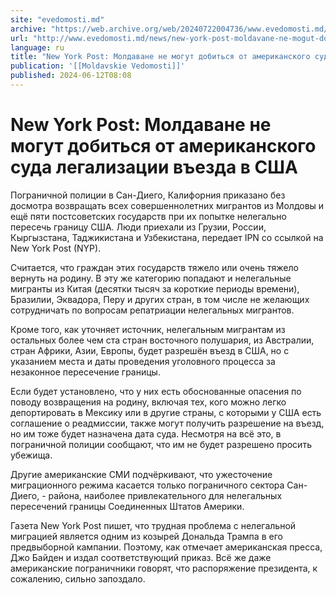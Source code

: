 ```yaml
---
site: "evedomosti.md"
archive: "https://web.archive.org/web/20240722004736/www.evedomosti.md/news/new-york-post-moldavane-ne-mogut-dobitsya-ot-amerikanskogo-s"
url: "http://www.evedomosti.md/news/new-york-post-moldavane-ne-mogut-dobitsya-ot-amerikanskogo-s"
language: ru
title: "New York Post: Молдаване не могут добиться от американского суда легализации въезда в США"
publication: '[[Moldavskie Vedomosti]]'
published: 2024-06-12T08:08
---
```


# New York Post: Молдаване не могут добиться от американского суда легализации въезда в США

Пограничной полиции в Сан-Диего, Калифорния приказано без досмотра возвращать всех совершеннолетних мигрантов из Молдовы и ещё пяти постсоветских государств при их попытке нелегально пересечь границу США. Люди приехали из Грузии, России, Кыргызстана, Таджикистана и Узбекистана, передает IPN со ссылкой на New York Post (NYP).

Считается, что граждан этих государств тяжело или очень тяжело вернуть на родину. В эту же категорию попадают и нелегальные мигранты из Китая (десятки тысяч за короткие периоды времени), Бразилии, Эквадора, Перу и других стран, в том числе не желающих сотрудничать по вопросам репатриации нелегальных мигрантов.

Кроме того, как уточняет источник, нелегальным мигрантам из остальных более чем ста стран восточного полушария, из Австралии, стран Африки, Азии, Европы, будет разрешён въезд в США, но с указанием места и даты проведения уголовного процесса за незаконное пересечение границы.

Если будет установлено, что у них есть обоснованные опасения по поводу возвращения на родину, включая тех, кого можно легко депортировать в Мексику или в другие страны, с которыми у США есть соглашение о реадмиссии, также могут получить разрешение на въезд, но им тоже будет назначена дата суда. Несмотря на всё это, в пограничной полиции сообщают, что им не будет разрешено просить убежища.

Другие американские СМИ подчёркивают, что ужесточение миграционного режима касается только пограничного сектора Сан-Диего, - района, наиболее привлекательного для нелегальных пересечений границы Соединенных Штатов Америки.

Газета New York Post пишет, что трудная проблема с нелегальной миграцией является одним из козырей Дональда Трампа в его предвыборной кампании. Поэтому, как отмечает американская пресса, Джо Байден и издал соответствующий приказ. Всё же даже американские пограничники говорят, что распоряжение президента, к сожалению, сильно запоздало.